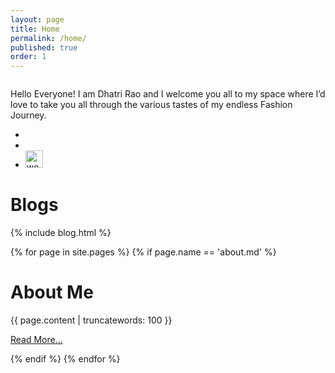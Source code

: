 ```yaml
---
layout: page
title: Home
permalink: /home/
published: true
order: 1
---
```


<div class="media">
	<div class="media-img"><img src="http://52.76.68.253/blog/img/index-recent.jpg" alt=""></div>
	<div class="media-bd text-center">
	<p class="intro">Hello Everyone! I am Dhatri Rao and I welcome you all to my space where I’d love to take you all through the various tastes of my endless Fashion Journey.</p>
	<ul class="list">
		<li><a target="_blank" href="{{ site.instagram}}"><i class="fa fa-2x fa-instagram"></i></a></li>
		<li><a target="_blank" href="{{ site.facebook}}"><i class="fa fa-2x fa-facebook"></i></a></li>
		<li><a target="_blank" href="{{ site.wooplr}}"><img src="https://www.wooplr.com/images/jiggle-icon-1439884301966.png" alt="wooplr" height="28"></a></li>
	</ul>
	</div>
</div>
<h1 class='section-head'>Blogs</h1>
{% include blog.html %}

{% for page in site.pages %}
{% if page.name == 'about.md' %}
<div class="section">
        <h1 class='section-head'>About Me </h1>
<div id="about" class="post">
{{ page.content | truncatewords: 100 }}
<p><a href="{{ page.url }}" class="btn">Read More&hellip;</a></p>
</div>
    </div>
{% endif %}
{% endfor %}